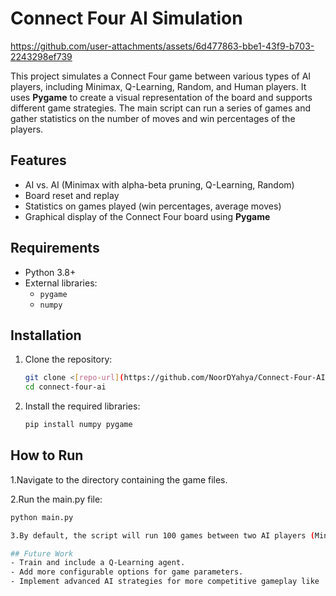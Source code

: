 

# Connect Four AI Simulation


https://github.com/user-attachments/assets/6d477863-bbe1-43f9-b703-2243298ef739



This project simulates a Connect Four game between various types of AI players, including Minimax, Q-Learning, Random, and Human players. It uses **Pygame** to create a visual representation of the board and supports different game strategies. The main script can run a series of games and gather statistics on the number of moves and win percentages of the players.

## Features

- AI vs. AI (Minimax with alpha-beta pruning, Q-Learning, Random)
- Board reset and replay
- Statistics on games played (win percentages, average moves)
- Graphical display of the Connect Four board using **Pygame**

## Requirements

- Python 3.8+
- External libraries:
  - `pygame`
  - `numpy`

## Installation

1. Clone the repository:
   ```bash
   git clone <[repo-url](https://github.com/NoorDYahya/Connect-Four-AI.git)>
   cd connect-four-ai
2. Install the required libraries:
   ```bash
   pip install numpy pygame
   

## How to Run

1.Navigate to the directory containing the game files.

2.Run the main.py file:
   ```bash
   python main.py

3.By default, the script will run 100 games between two AI players (Minimax and Random Player). The results will be printed after all games are played.

## Future Work
- Train and include a Q-Learning agent.
- Add more configurable options for game parameters.
- Implement advanced AI strategies for more competitive gameplay like .
